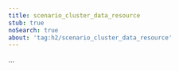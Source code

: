 ```yaml
---
title: scenario_cluster_data_resource
stub: true
noSearch: true
about: 'tag:h2/scenario_cluster_data_resource'
---
```

  ...
  
